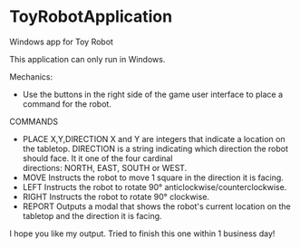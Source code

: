 # ToyRobotApplication
Windows app for Toy Robot


This application can only run in Windows.

Mechanics:
- Use the buttons in the right side of the game user interface to place a command for the robot.

COMMANDS
- PLACE X,Y,DIRECTION
X and Y are integers that indicate a location on the tabletop.
DIRECTION is a string indicating which direction the robot should face. It it one of the four cardinal directions: NORTH, EAST, SOUTH or WEST.
- MOVE
Instructs the robot to move 1 square in the direction it is facing.
- LEFT
Instructs the robot to rotate 90° anticlockwise/counterclockwise.
- RIGHT
Instructs the robot to rotate 90° clockwise.
- REPORT
Outputs a modal that shows the robot's current location on the tabletop and the direction it is facing.

I hope you like my output. Tried to finish this one within 1 business day!

